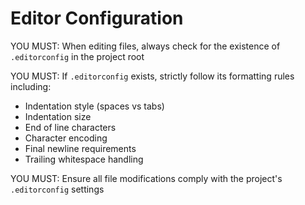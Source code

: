 # Editor Configuration

YOU MUST: When editing files, always check for the existence of
`.editorconfig` in the project root

YOU MUST: If `.editorconfig` exists, strictly follow its formatting rules
including:

- Indentation style (spaces vs tabs)
- Indentation size
- End of line characters
- Character encoding
- Final newline requirements
- Trailing whitespace handling

YOU MUST: Ensure all file modifications comply with the project's
`.editorconfig` settings